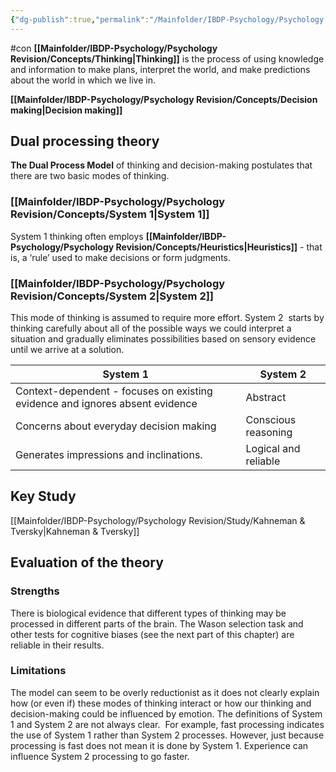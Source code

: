 ```yaml
---
{"dg-publish":true,"permalink":"/Mainfolder/IBDP-Psychology/Psychology Revision/Topics/Thinking and decision making(Dual processing theory)/"}
---
```


#con 
**[[Mainfolder/IBDP-Psychology/Psychology Revision/Concepts/Thinking\|Thinking]]** is the process of using knowledge and information to make plans, interpret the world, and make predictions about the world in which we live in.
  
**[[Mainfolder/IBDP-Psychology/Psychology Revision/Concepts/Decision making\|Decision making]]** 

## Dual processing theory
**The Dual Process Model** of thinking and decision-making postulates that there are two basic modes of thinking.
### [[Mainfolder/IBDP-Psychology/Psychology Revision/Concepts/System 1\|System 1]]
System 1 thinking often employs **[[Mainfolder/IBDP-Psychology/Psychology Revision/Concepts/Heuristics\|Heuristics]]** - that is, a ‘rule’ used to make decisions or form judgments.
### [[Mainfolder/IBDP-Psychology/Psychology Revision/Concepts/System 2\|System 2]]
This mode of thinking is assumed to require more effort. System 2  starts by thinking carefully about all of the possible ways we could interpret a situation and gradually eliminates possibilities based on sensory evidence until we arrive at a solution.

| System 1    | System 2 |
| -------- | ------- |
| Context-dependent - focuses on existing evidence and ignores absent evidence  | Abstract    |
| Concerns about everyday decision making | Conscious reasoning     |
| Generates impressions and inclinations.    | Logical and reliable    |


## Key Study
[[Mainfolder/IBDP-Psychology/Psychology Revision/Study/Kahneman & Tversky\|Kahneman & Tversky]] 

## Evaluation of the theory

### Strengths
There is biological evidence that different types of thinking may be processed in different parts of the brain.
The Wason selection task and other tests for cognitive biases (see the next part of this chapter) are reliable in their results.

### Limitations
The model can seem to be overly reductionist as it does not clearly explain how (or even if) these modes of thinking interact or how our thinking and decision-making could be influenced by emotion.
The definitions of System 1 and System 2 are not always clear.  
For example, fast processing indicates the use of System 1 rather than System 2 processes. However, just because processing is fast does not mean it is done by System 1. Experience can influence System 2 processing to go faster.
